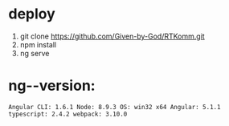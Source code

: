# deploy

 1) git clone https://github.com/Given-by-God/RTKomm.git
 2) npm install
 3) ng serve



# ng--version:
`
  Angular CLI: 1.6.1
  Node: 8.9.3
  OS: win32 x64
  Angular: 5.1.1
  typescript: 2.4.2
  webpack: 3.10.0
`
